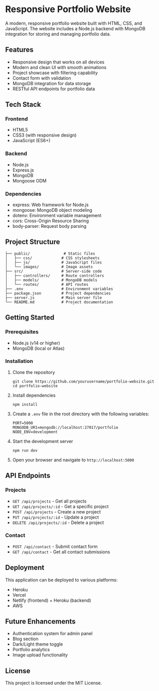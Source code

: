 # Responsive Portfolio Website

A modern, responsive portfolio website built with HTML, CSS, and JavaScript. The website includes a Node.js backend with MongoDB integration for storing and managing portfolio data.

## Features

- Responsive design that works on all devices
- Modern and clean UI with smooth animations
- Project showcase with filtering capability
- Contact form with validation
- MongoDB integration for data storage
- RESTful API endpoints for portfolio data

## Tech Stack

### Frontend
- HTML5
- CSS3 (with responsive design)
- JavaScript (ES6+)

### Backend
- Node.js
- Express.js
- MongoDB
- Mongoose ODM

### Dependencies
- express: Web framework for Node.js
- mongoose: MongoDB object modeling
- dotenv: Environment variable management
- cors: Cross-Origin Resource Sharing
- body-parser: Request body parsing

## Project Structure

```
├── public/               # Static files
│   ├── css/             # CSS stylesheets
│   ├── js/              # JavaScript files
│   └── images/          # Image assets
├── src/                 # Server-side code
│   ├── controllers/     # Route controllers
│   ├── models/          # MongoDB models
│   └── routes/          # API routes
├── .env                 # Environment variables
├── package.json         # Project dependencies
├── server.js            # Main server file
└── README.md            # Project documentation
```

## Getting Started

### Prerequisites

- Node.js (v14 or higher)
- MongoDB (local or Atlas)

### Installation

1. Clone the repository
   ```
   git clone https://github.com/yourusername/portfolio-website.git
   cd portfolio-website
   ```

2. Install dependencies
   ```
   npm install
   ```

3. Create a `.env` file in the root directory with the following variables:
   ```
   PORT=5000
   MONGODB_URI=mongodb://localhost:27017/portfolio
   NODE_ENV=development
   ```

4. Start the development server
   ```
   npm run dev
   ```

5. Open your browser and navigate to `http://localhost:5000`

## API Endpoints

### Projects
- `GET /api/projects` - Get all projects
- `GET /api/projects/:id` - Get a specific project
- `POST /api/projects` - Create a new project
- `PUT /api/projects/:id` - Update a project
- `DELETE /api/projects/:id` - Delete a project

### Contact
- `POST /api/contact` - Submit contact form
- `GET /api/contact` - Get all contact submissions

## Deployment

This application can be deployed to various platforms:

- Heroku
- Vercel
- Netlify (frontend) + Heroku (backend)
- AWS

## Future Enhancements

- Authentication system for admin panel
- Blog section
- Dark/Light theme toggle
- Portfolio analytics
- Image upload functionality

## License

This project is licensed under the MIT License.